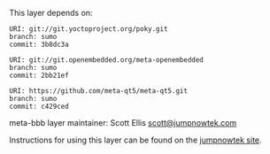 This layer depends on:

    URI: git://git.yoctoproject.org/poky.git
    branch: sumo
    commit: 3b8dc3a

    URI: git://git.openembedded.org/meta-openembedded
    branch: sumo
    commit: 2bb21ef

    URI: https://github.com/meta-qt5/meta-qt5.git
    branch: sumo
    commit: c429ced

meta-bbb layer maintainer: Scott Ellis <scott@jumpnowtek.com>

Instructions for using this layer can be found on the [jumpnowtek site][jumpnowtek-bbb].

[jumpnowtek-bbb]: http://www.jumpnowtek.com/beaglebone/BeagleBone-Systems-with-Yocto.html

